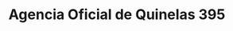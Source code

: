 ---
title: "Agencia Oficial de Quinelas 395"
url: /concepcion-de-la-sierra/agencia-oficial-de-quinelas-395/
shop: Lotterie
---